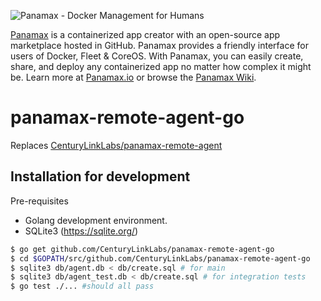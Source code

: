![Panamax - Docker Management for Humans](http://panamax.ca.tier3.io/panamax_ui_wiki_screens/panamax_logo-title.png)

[Panamax](http://panamax.io) is a containerized app creator with an open-source app marketplace hosted in GitHub. Panamax provides a friendly interface for users of Docker, Fleet & CoreOS. With Panamax, you can easily create, share, and deploy any containerized app no matter how complex it might be. Learn more at [Panamax.io](http://panamax.io) or browse the [Panamax Wiki](https://github.com/CenturyLinkLabs/panamax-ui/wiki).

# panamax-remote-agent-go

Replaces [CenturyLinkLabs/panamax-remote-agent](https://github.com/CenturyLinkLabs/panamax-remote-agent)

## Installation for development

Pre-requisites
* Golang development environment.
* SQLite3 (https://sqlite.org/)

```bash
$ go get github.com/CenturyLinkLabs/panamax-remote-agent-go
$ cd $GOPATH/src/github.com/CenturyLinkLabs/panamax-remote-agent-go
$ sqlite3 db/agent.db < db/create.sql # for main
$ sqlite3 db/agent_test.db < db/create.sql # for integration tests
$ go test ./... #should all pass

```
